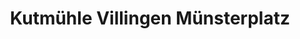 ---
title: "Kutmühle Villingen Münsterplatz"
url: /villingen-schwenningen/kutmuehle-villingen-muensterplatz/
shop: Bäckerei
---